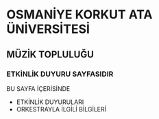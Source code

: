 # OSMANİYE KORKUT ATA ÜNİVERSİTESİ
## MÜZİK TOPLULUĞU
### ETKİNLİK DUYURU SAYFASIDIR

BU SAYFA İÇERİSİNDE
* ETKİNLİK DUYURULARI
* ORKESTRAYLA İLGİLİ BİLGİLERİ



